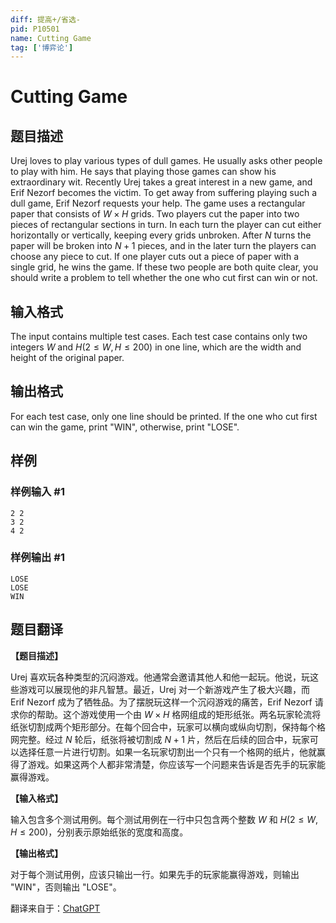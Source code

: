 ```yaml
---
diff: 提高+/省选-
pid: P10501
name: Cutting Game
tag: ['博弈论']
---
```

# Cutting Game
## 题目描述

Urej loves to play various types of dull games. He usually asks other people to play with him. He says that playing those games can show his extraordinary wit. Recently Urej takes a great interest in a new game, and Erif Nezorf becomes the victim. To get away from suffering playing such a dull game, Erif Nezorf requests your help. The game uses a rectangular paper that consists of $W \times H$ grids. Two players cut the paper into two pieces of rectangular sections in turn. In each turn the player can cut either horizontally or vertically, keeping every grids unbroken. After $N$ turns the paper will be broken into $N+1$ pieces, and in the later turn the players can choose any piece to cut. If one player cuts out a piece of paper with a single grid, he wins the game. If these two people are both quite clear, you should write a problem to tell whether the one who cut first can win or not. 
## 输入格式

The input contains multiple test cases. Each test case contains only two integers $W$ and $H (2 \le W , H \le 200)$ in one line, which are the width and height of the original paper.
## 输出格式

For each test case, only one line should be printed. If the one who cut first can win the game, print "WIN", otherwise, print "LOSE".
## 样例

### 样例输入 #1
```
2 2
3 2
4 2
```
### 样例输出 #1
```
LOSE
LOSE
WIN
```
## 题目翻译

**【题目描述】**

Urej 喜欢玩各种类型的沉闷游戏。他通常会邀请其他人和他一起玩。他说，玩这些游戏可以展现他的非凡智慧。最近，Urej 对一个新游戏产生了极大兴趣，而 Erif Nezorf 成为了牺牲品。为了摆脱玩这样一个沉闷游戏的痛苦，Erif Nezorf 请求你的帮助。这个游戏使用一个由 $W \times H$ 格网组成的矩形纸张。两名玩家轮流将纸张切割成两个矩形部分。在每个回合中，玩家可以横向或纵向切割，保持每个格网完整。经过 $N$ 轮后，纸张将被切割成 $N+1$ 片，然后在后续的回合中，玩家可以选择任意一片进行切割。如果一名玩家切割出一个只有一个格网的纸片，他就赢得了游戏。如果这两个人都非常清楚，你应该写一个问题来告诉是否先手的玩家能赢得游戏。

**【输入格式】**

输入包含多个测试用例。每个测试用例在一行中只包含两个整数 $W$ 和 $H (2 \le W , H \le 200)$，分别表示原始纸张的宽度和高度。

**【输出格式】**

对于每个测试用例，应该只输出一行。如果先手的玩家能赢得游戏，则输出 "WIN"，否则输出 "LOSE"。

翻译来自于：[ChatGPT](https://chatgpt.com/)
